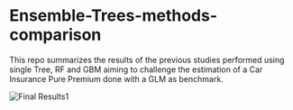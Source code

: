 # Ensemble-Trees-methods-comparison

This repo summarizes the results of the previous studies performed using single Tree, RF and GBM aiming to challenge the estimation of a Car Insurance Pure Premium done with a GLM as benchmark.

![Final Results1](https://github.com/william-tiritilli/Ensemble-Trees-methods-comparison/assets/46381506/ca64964e-47d0-42d1-a99a-ea8b642aaf79)
